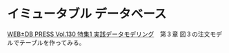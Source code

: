 # イミュータブル データベース

[WEB±DB PRESS Vol.130 特集1 実践データモデリング](https://gihyo.jp/magazine/wdpress/archive/2022/vol130)　第３章 図３の注文モデルでテーブルを作ってみる。
